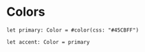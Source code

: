 # Colors

```tokens
let primary: Color = #color(css: "#45CBFF")
```

```tokens
let accent: Color = primary
```
